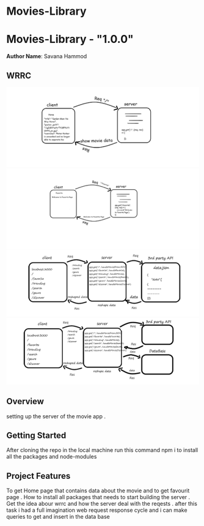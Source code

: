 # Movies-Library
# Movies-Library - "1.0.0"

**Author Name**: Savana Hammod

## WRRC
<img src="demo/wrrc.ho.png"/>
<img src="demo/wrrc.fav.png"/>
<img src="demo/wrrcapi.png"/>
<img src="demo/wrrcdatabase.png"/>


## Overview
setting up the server of the movie app .



## Getting Started
<!-- What are the steps that a user must take in order to build this app on their own machine and get it running? -->
After cloning the repo in the local machine run this command npm i to install all the packages and node-modules

## Project Features
<!-- What are the features included in you app -->
To get Home page that contains data about the movie and to get favourit page . 
How to install all packages that needs to start building the server .
Get the idea abour wrrc and how the server deal with the reqests .
after this task i had a full imagination web request response cycle and i can make queries to get and insert in the data base